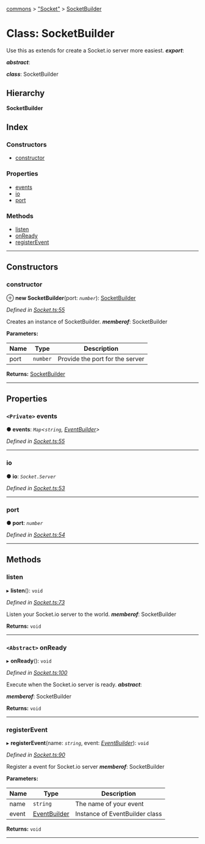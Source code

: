 [commons](../README.md) > ["Socket"](../modules/_socket_.md) > [SocketBuilder](../classes/_socket_.socketbuilder.md)

# Class: SocketBuilder

Use this as extends for create a Socket.io server more easiest.
*__export__*: 

*__abstract__*: 

*__class__*: SocketBuilder

## Hierarchy

**SocketBuilder**

## Index

### Constructors

* [constructor](_socket_.socketbuilder.md#constructor)

### Properties

* [events](_socket_.socketbuilder.md#events)
* [io](_socket_.socketbuilder.md#io)
* [port](_socket_.socketbuilder.md#port)

### Methods

* [listen](_socket_.socketbuilder.md#listen)
* [onReady](_socket_.socketbuilder.md#onready)
* [registerEvent](_socket_.socketbuilder.md#registerevent)

---

## Constructors

<a id="constructor"></a>

###  constructor

⊕ **new SocketBuilder**(port: *`number`*): [SocketBuilder](_socket_.socketbuilder.md)

*Defined in [Socket.ts:55](https://github.com/Maxime6678/commons/blob/72bac02/src/Socket.ts#L55)*

Creates an instance of SocketBuilder.
*__memberof__*: SocketBuilder

**Parameters:**

| Name | Type | Description |
| ------ | ------ | ------ |
| port | `number` |  Provide the port for the server |

**Returns:** [SocketBuilder](_socket_.socketbuilder.md)

___

## Properties

<a id="events"></a>

### `<Private>` events

**● events**: *`Map`<`string`, [EventBuilder](_socket_.eventbuilder.md)>*

*Defined in [Socket.ts:55](https://github.com/Maxime6678/commons/blob/72bac02/src/Socket.ts#L55)*

___
<a id="io"></a>

###  io

**● io**: *`Socket.Server`*

*Defined in [Socket.ts:53](https://github.com/Maxime6678/commons/blob/72bac02/src/Socket.ts#L53)*

___
<a id="port"></a>

###  port

**● port**: *`number`*

*Defined in [Socket.ts:54](https://github.com/Maxime6678/commons/blob/72bac02/src/Socket.ts#L54)*

___

## Methods

<a id="listen"></a>

###  listen

▸ **listen**(): `void`

*Defined in [Socket.ts:73](https://github.com/Maxime6678/commons/blob/72bac02/src/Socket.ts#L73)*

Listen your Socket.io server to the world.
*__memberof__*: SocketBuilder

**Returns:** `void`

___
<a id="onready"></a>

### `<Abstract>` onReady

▸ **onReady**(): `void`

*Defined in [Socket.ts:100](https://github.com/Maxime6678/commons/blob/72bac02/src/Socket.ts#L100)*

Execute when the Socket.io server is ready.
*__abstract__*: 

*__memberof__*: SocketBuilder

**Returns:** `void`

___
<a id="registerevent"></a>

###  registerEvent

▸ **registerEvent**(name: *`string`*, event: *[EventBuilder](_socket_.eventbuilder.md)*): `void`

*Defined in [Socket.ts:90](https://github.com/Maxime6678/commons/blob/72bac02/src/Socket.ts#L90)*

Register a event for Socket.io server
*__memberof__*: SocketBuilder

**Parameters:**

| Name | Type | Description |
| ------ | ------ | ------ |
| name | `string` |  The name of your event |
| event | [EventBuilder](_socket_.eventbuilder.md) |  Instance of EventBuilder class |

**Returns:** `void`

___

